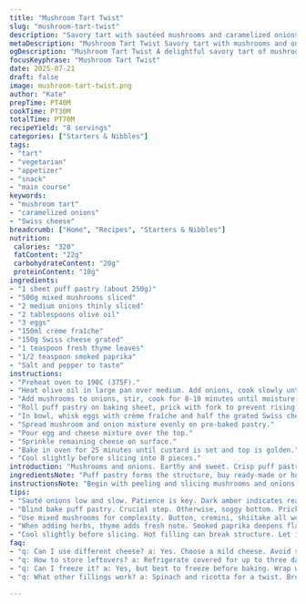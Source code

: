 ```yaml
---
title: "Mushroom Tart Twist"
slug: "mushroom-tart-twist"
description: "Savory tart with sautéed mushrooms and caramelized onions inside a flaky crust. Thyme and a hint of smoked paprika for deeper aroma. A vegetarian option without nuts, easy to prepare and serves eight as a snack or main. Balanced with cream and eggs for texture. Modified ingredient proportions and cooking times to keep it fresh. Replaced heavy cream with crème fraîche. Swiss cheese instead of gruyere for milder flavor. Perfect for an appetizer or light dinner."
metaDescription: "Mushroom Tart Twist Savory tart with mushrooms and onions in flaky pastry. Perfect for appetizer or light dinner. Easy to serve."
ogDescription: "Mushroom Tart Twist A delightful savory tart of mushrooms and onions in flaky pastry. Perfect for snacks or light dinners."
focusKeyphrase: "Mushroom Tart Twist"
date: 2025-07-21
draft: false
image: mushroom-tart-twist.png
author: "Kate"
prepTime: PT40M
cookTime: PT30M
totalTime: PT70M
recipeYield: "8 servings"
categories: ["Starters & Nibbles"]
tags:
- "tart"
- "vegetarian"
- "appetizer"
- "snack"
- "main course"
keywords:
- "mushroom tart"
- "caramelized onions"
- "Swiss cheese"
breadcrumb: ["Home", "Recipes", "Starters & Nibbles"]
nutrition: 
 calories: "320"
 fatContent: "22g"
 carbohydrateContent: "20g"
 proteinContent: "10g"
ingredients:
- "1 sheet puff pastry (about 250g)"
- "500g mixed mushrooms sliced"
- "2 medium onions thinly sliced"
- "2 tablespoons olive oil"
- "3 eggs"
- "150ml crème fraîche"
- "150g Swiss cheese grated"
- "1 teaspoon fresh thyme leaves"
- "1/2 teaspoon smoked paprika"
- "Salt and pepper to taste"
instructions:
- "Preheat oven to 190C (375F)."
- "Heat olive oil in large pan over medium. Add onions, cook slowly until soft and golden, about 15 minutes."
- "Add mushrooms to onions, stir, cook for 8-10 minutes until moisture evaporates. Season with thyme, paprika, salt, and pepper."
- "Roll puff pastry on baking sheet, prick with fork to prevent rising. Blind bake for 10 minutes."
- "In bowl, whisk eggs with crème fraîche and half the grated Swiss cheese. Add little salt and pepper."
- "Spread mushroom and onion mixture evenly on pre-baked pastry."
- "Pour egg and cheese mixture over the top."
- "Sprinkle remaining cheese on surface."
- "Bake in oven for 25 minutes until custard is set and top is golden."
- "Cool slightly before slicing into 8 pieces."
introduction: "Mushrooms and onions. Earthy and sweet. Crisp puff pastry base. Eggs binding it all together. Swiss cheese brings gentle melt, not sharp. Smoked paprika, subtle warmth. Thyme fresh and green. No nuts, pure vegetarian. Baking time tweaked, a trade between soft and crisp. Begins with slow onion caramel—patience rewards. Layers form. Rich but not heavy. Snack or dinner, versatile. Eight portions, share or keep all. Linger on the smell. Savor the texture. Comfort food with a twist."
ingredientsNote: "Puff pastry forms the structure, buy ready-made or homemade if you prefer. Mixed mushrooms bring complexity; button, cremini, shiitake work well. Onions caramelized slowly to unlock sweetness, patience matters. Crème fraîche replaces the usual heavy cream, lighter and tangy. Swiss cheese replaced gruyere for a milder but creamy melt. Thyme and smoked paprika deepen aroma, paprika smoked to avoid sharpness. Olive oil chosen for gentle flavor. Adjust salt carefully, mushrooms absorb well. Eggs bind but keep custard soft. Quantities altered slightly to balance moisture and texture, less cream, more cheese."
instructionsNote: "Begin with peeling and slicing mushrooms and onions thinly. Heat oil low, slow cook onions for 15 minutes to caramelize, dark amber color signals readiness. Mushrooms added afterward to avoid overcooking. Seasoning early allows flavors to meld. Roll puff pastry on lined sheet, prick holes to stop puffing. Blind baking fixes base, keeps crisp against moist filling. Whisk eggs and crème fraîche thoroughly, add cheese gradually to avoid lumps. Spread filling gently, pour custard evenly to seep into mushrooms. Bake at 190C for 25 minutes, watch for golden top and set custard—wobbly not acceptable. Cool on rack; slicing too hot breaks structure. Ideal served slightly warm."
tips:
- "Sauté onions low and slow. Patience is key. Dark amber indicates readiness. Adds sweet depth. Don't rush it."
- "Blind bake puff pastry. Crucial step. Otherwise, soggy bottom. Prick with fork before baking. Stops rising too much."
- "Use mixed mushrooms for complexity. Button, cremini, shiitake all work well. Different flavors, different textures. Elevate the dish."
- "When adding herbs, thyme adds fresh note. Smoked paprika deepens flavor. Both play nicely together."
- "Cool slightly before slicing. Hot filling can break structure. Let it set a bit. Serve warm for best taste."
faq:
- "q: Can I use different cheese? a: Yes. Choose a mild cheese. Avoid strong flavors. They can overpower subtle mushroom notes."
- "q: How to store leftovers? a: Refrigerate covered for up to three days. Reheat in oven. Avoid microwave if possible."
- "q: Can I freeze it? a: Yes, but best to freeze before baking. Wrap well. Bake straight from freezer; adjust time."
- "q: What other fillings work? a: Spinach and ricotta for a twist. Broccoli and cheddar too. Adapt to taste and preference."

---
```

